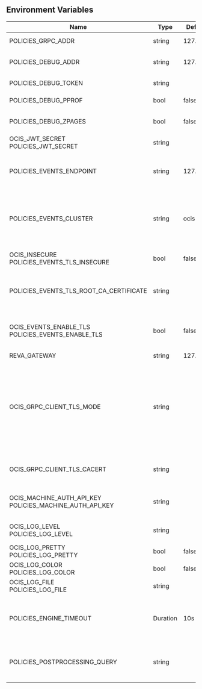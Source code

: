 ## Environment Variables

| Name | Type | Default Value | Description |
|------|------|---------------|-------------|
| POLICIES_GRPC_ADDR | string | 127.0.0.1:9125 | The bind address of the GRPC service.|
| POLICIES_DEBUG_ADDR | string | 127.0.0.1:9129 | Bind address of the debug server, where metrics, health, config and debug endpoints will be exposed.|
| POLICIES_DEBUG_TOKEN | string |  | Token to secure the metrics endpoint.|
| POLICIES_DEBUG_PPROF | bool | false | Enables pprof, which can be used for profiling.|
| POLICIES_DEBUG_ZPAGES | bool | false | Enables zpages, which can be used for collecting and viewing in-memory traces.|
| OCIS_JWT_SECRET<br/>POLICIES_JWT_SECRET | string |  | The secret to mint and validate jwt tokens.|
| POLICIES_EVENTS_ENDPOINT | string | 127.0.0.1:9233 | The address of the event system. The event system is the message queuing service. It is used as message broker for the microservice architecture.|
| POLICIES_EVENTS_CLUSTER | string | ocis-cluster | The clusterID of the event system. The event system is the message queuing service. It is used as message broker for the microservice architecture. Mandatory when using NATS as event system.|
| OCIS_INSECURE<br/>POLICIES_EVENTS_TLS_INSECURE | bool | false | Whether the server should skip the client certificate verification during the TLS handshake.|
| POLICIES_EVENTS_TLS_ROOT_CA_CERTIFICATE | string |  | The root CA certificate used to validate the server's TLS certificate. If provided POLICIES_EVENTS_TLS_INSECURE will be seen as false.|
| OCIS_EVENTS_ENABLE_TLS<br/>POLICIES_EVENTS_ENABLE_TLS | bool | false | Enable TLS for the connection to the events broker. The events broker is the ocis service which receives and delivers events between the services.|
| REVA_GATEWAY | string | 127.0.0.1:9142 | The CS3 gateway endpoint.|
| OCIS_GRPC_CLIENT_TLS_MODE | string |  | TLS mode for grpc connection to the go-micro based grpc services. Possible values are 'off', 'insecure' and 'on'. 'off': disables transport security for the clients. 'insecure' allows to use transport security, but disables certificate verification (to be used with the autogenerated self-signed certificates). 'on' enables transport security, including server ceritificate verification.|
| OCIS_GRPC_CLIENT_TLS_CACERT | string |  | Path/File name for the root CA certificate (in PEM format) used to validate TLS server certificates of the go-micro based grpc services.|
| OCIS_MACHINE_AUTH_API_KEY<br/>POLICIES_MACHINE_AUTH_API_KEY | string |  | Machine auth API key used to validate internal requests necessary for the access to resources from other services.|
| OCIS_LOG_LEVEL<br/>POLICIES_LOG_LEVEL | string |  | The log level. Valid values are: "panic", "fatal", "error", "warn", "info", "debug", "trace".|
| OCIS_LOG_PRETTY<br/>POLICIES_LOG_PRETTY | bool | false | Activates pretty log output.|
| OCIS_LOG_COLOR<br/>POLICIES_LOG_COLOR | bool | false | Activates colorized log output.|
| OCIS_LOG_FILE<br/>POLICIES_LOG_FILE | string |  | The path to the log file. Activates logging to this file if set.|
| POLICIES_ENGINE_TIMEOUT | Duration | 10s | Sets the timeout the rego expression evaluation can take. The timeout can be set as number followed by a unit identifier like ms, s, etc. Rules default to deny if the timeout was reached.|
| POLICIES_POSTPROCESSING_QUERY | string |  | Defines the 'Complete Rules' variable defined in the rego rule set this step uses for its evaluation. Defaults to deny if the variable was not found.|